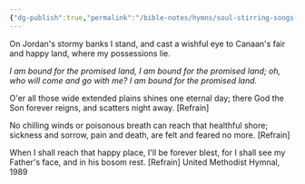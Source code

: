 ```yaml
---
{"dg-publish":true,"permalink":"/bible-notes/hymns/soul-stirring-songs-and-hymns/on-jordan-s-stormy-banks/","title":"On Jordan's Stormy Banks"}
---
```



On Jordan's stormy banks I stand,
and cast a wishful eye
to Canaan's fair and happy land,
where my possessions lie.

*I am bound for the promised land,
I am bound for the promised land;
oh, who will come and go with me?
I am bound for the promised land.*

O'er all those wide extended plains
shines one eternal day;
there God the Son forever reigns,
and scatters night away. [Refrain]

No chilling winds or poisonous breath
can reach that healthful shore;
sickness and sorrow, pain and death,
are felt and feared no more. [Refrain]

When I shall reach that happy place,
I'll be forever blest,
for I shall see my Father's face,
and in his bosom rest. [Refrain]
United Methodist Hymnal, 1989